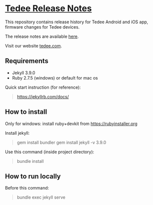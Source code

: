 # [Tedee Release Notes](https://tedee-com.github.io/tedee-release-notes/)

This repository contains release history for Tedee Android and iOS app, firmware changes for Tedee devices. 

The release notes are available [here](https://tedee-com.github.io/tedee-release-notes/).

Visit our website [tedee.com](https://tedee.com).

## Requirements
- Jekyll 3.9.0
- Ruby 2.7.5 (windows) or default for mac os

Quick start instruction (for reference): 
> https://jekyllrb.com/docs/ 

## How to install

Only for windows:
install ruby+devkit from https://rubyinstaller.org

Install jekyll:
> gem install bundler
> gem install jekyll -v 3.9.0

Use this command (inside project directory):
> bundle install

## How to run locally

Before this command:
> bundle exec jekyll serve